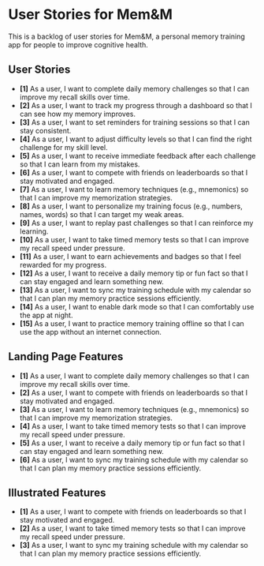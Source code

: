 # User Stories for Mem&M

This is a backlog of user stories for Mem&M, a personal memory training app for people to improve cognitive health.

## User Stories

- **[1]** As a user, I want to complete daily memory challenges so that I can improve my recall skills over time.
- **[2]** As a user, I want to track my progress through a dashboard so that I can see how my memory improves.
- **[3]** As a user, I want to set reminders for training sessions so that I can stay consistent.
- **[4]** As a user, I want to adjust difficulty levels so that I can find the right challenge for my skill level.
- **[5]** As a user, I want to receive immediate feedback after each challenge so that I can learn from my mistakes.
- **[6]** As a user, I want to compete with friends on leaderboards so that I stay motivated and engaged.
- **[7]** As a user, I want to learn memory techniques (e.g., mnemonics) so that I can improve my memorization strategies.
- **[8]** As a user, I want to personalize my training focus (e.g., numbers, names, words) so that I can target my weak areas.
- **[9]** As a user, I want to replay past challenges so that I can reinforce my learning.
- **[10]** As a user, I want to take timed memory tests so that I can improve my recall speed under pressure.
- **[11]** As a user, I want to earn achievements and badges so that I feel rewarded for my progress.
- **[12]** As a user, I want to receive a daily memory tip or fun fact so that I can stay engaged and learn something new.
- **[13]** As a user, I want to sync my training schedule with my calendar so that I can plan my memory practice sessions efficiently.
- **[14]** As a user, I want to enable dark mode so that I can comfortably use the app at night.
- **[15]** As a user, I want to practice memory training offline so that I can use the app without an internet connection.

## Landing Page Features

- **[1]** As a user, I want to complete daily memory challenges so that I can improve my recall skills over time.
- **[2]** As a user, I want to compete with friends on leaderboards so that I stay motivated and engaged.
- **[3]** As a user, I want to learn memory techniques (e.g., mnemonics) so that I can improve my memorization strategies.
- **[4]** As a user, I want to take timed memory tests so that I can improve my recall speed under pressure.
- **[5]** As a user, I want to receive a daily memory tip or fun fact so that I can stay engaged and learn something new.
- **[6]** As a user, I want to sync my training schedule with my calendar so that I can plan my memory practice sessions efficiently.


## Illustrated Features

- **[1]** As a user, I want to compete with friends on leaderboards so that I stay motivated and engaged.
- **[2]** As a user, I want to take timed memory tests so that I can improve my recall speed under pressure.
- **[3]** As a user, I want to sync my training schedule with my calendar so that I can plan my memory practice sessions efficiently.
